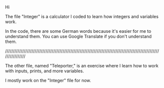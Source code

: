 Hi 

The file "Integer" is a calculator I coded to learn how integers and variables work.

In the code, there are some German words because it's easier for me to understand them. You can use Google Translate if you don't understand them.

////////////////////////////////////////////////////////////////////////////////////////////////////////////////

The other file, named "Teleporter," is an exercise where I learn how to work with inputs, prints, and more variables.

I mostly work on the "Integer" file for now.

